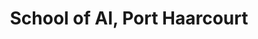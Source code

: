 ---
description: The Port Harcourt school of AI is a non-profit educational organization
  focused on democratizing access to world-class Machine Learning & Data Science education
  to underrepresented groups in Nigeria for free through collaborative learning.
layout: stand
logo: stands/school_of_ai__port_haarcourt/logo.png
new_this_year: "This year we will\r\n\r\n1. Continue and refine the production and\
  \ tone of our podcast The African Data Scientist to include more beginner friendly\
  \ topics and also topics on how data can directly impact or be used to solve some\
  \ of the challenges we face as a region. Link to podcast: https://anchor.fm/african-data-scientist\r\
  \n\r\n2. We recently partnered with Gradient Boost (http://thegradientboost.com/)\
  \ to make our training sessions more efficient and be able to provide quality internships\
  \ to members.\r\n\r\n3. We've laid down a content plan to organise more workshops\
  \ and produce more youtube videos for our channel"
showcase: The Port Harcourt School of AI is a non-profit organization based in Nigeria,
  led by a group of dedicated volunteers, who are creating awareness and increasing
  the number of machine learning, data science and artificial intelligence talents
  in the region through collaborative learning and community engagement.
themes:
- Community advocacy
title: School of AI, Port Haarcourt
website: https://phcschoolofai.org/
---